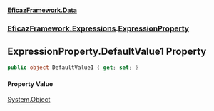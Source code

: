 #### [EficazFramework.Data](EficazFrameworkData.md 'EficazFramework Data')
### [EficazFramework.Expressions](EficazFrameworkData.md#EficazFramework.Expressions 'EficazFramework.Expressions').[ExpressionProperty](EficazFramework.Expressions/ExpressionProperty.md 'EficazFramework.Expressions.ExpressionProperty')

## ExpressionProperty.DefaultValue1 Property

```csharp
public object DefaultValue1 { get; set; }
```

#### Property Value
[System.Object](https://docs.microsoft.com/en-us/dotnet/api/System.Object 'System.Object')
